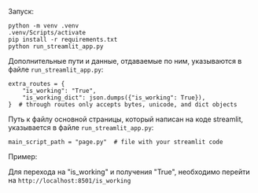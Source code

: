 Запуск:
```
python -m venv .venv  
.venv/Scripts/activate  
pip install -r requirements.txt
python run_streamlit_app.py 
```
Дополнительные пути и данные, отдаваемые по ним, указываются в файле ```run_streamlit_app.py```:
```
extra_routes = {
    "is_working": "True",
    "is_working_dict": json.dumps({"is_working": True}),
}  # through routes only accepts bytes, unicode, and dict objects
```

Путь к файлу основной страницы, который написан на коде streamlit, указывается в файле ```run_streamlit_app.py```:
```
main_script_path = "page.py"  # file with your streamlit code
```

Пример:

Для перехода на "is_working" и получения "True", необходимо перейти на ```http://localhost:8501/is_working```